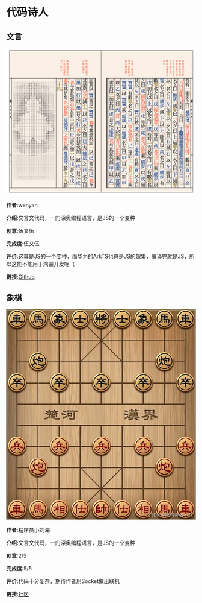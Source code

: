 # 代码诗人

## 文言
![](./assets/code-1.png)

**作者**:wenyan

**介绍**:文言文代码，一门深奥编程语言，是JS的一个变种

**创意**:伍又伍

**完成度**:伍又伍

**评价**:这算是JS的一个变种，而华为的ArkTS也算是JS的超集，编译完就是JS，所以这能不能用于鸿蒙开发呢（

**链接**:[Github](https://github.com/wenyan-lang/wenyan/tree/master)

## 象棋

![](./assets/code-2.png)

**作者**:程序员小刘海

**介绍**:文言文代码，一门深奥编程语言，是JS的一个变种

**创意**:2/5

**完成度**:5/5

**评价**:代码十分复杂，期待作者用Socket做出联机

**链接**:[社区](https://shequ.codemao.cn/community/1635354)